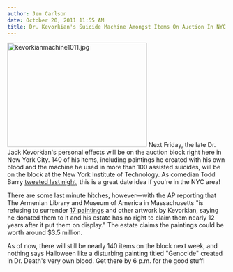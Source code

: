 ```yaml
---
author: Jen Carlson
date: October 20, 2011 11:55 AM
title: Dr. Kevorkian's Suicide Machine Amongst Items On Auction In NYC
---
```


<p><span class="mt-enclosure mt-enclosure-image" style="display: inline;"> <img alt="kevorkianmachine1011.jpg" src="https://web.archive.org/web/20111021103146im_/http://gothamist.com/attachments/arts_jen/kevorkianmachine1011.jpg" width="320" height="240" class="image-right"> </span>Next Friday, the late Dr. Jack Kevorkian&apos;s personal effects will be on the auction block right here in New York City. 140 of his items, including paintings he created with his own blood and the machine he used in more than 100 assisted suicides, will be on the block at the New York Institute of Technology. As comedian Todd Barry <a href="https://web.archive.org/web/20111021103146/http://www.whosay.com/toddbarry/photos/81742">tweeted last night</a>, this is a great date idea if you&apos;re in the NYC area!</p>

<p>There are some last minute hitches, however&#x2014;with <a href+'http:="" www.google.com="" hostednews="" ap="" article="" aleqm5jqx6cztys1rdkdszh06fivgd0jtg?docid="8dbd85cef9d345e7a77b867fb7549722&quot;">the AP</a> reporting that The Armenian Library and Museum of America in Massachusetts &quot;is refusing to surrender <a href="https://web.archive.org/web/20111021103146/http://www.oddthingsiveseen.com/2010/04/photo-essay-paintings-of-jack-kevorkian.html">17 paintings</a> and other artwork by Kevorkian, saying he donated them to it and his estate has no right to claim them nearly 12 years after it put them on display.&quot; The estate claims the paintings could be worth around $3.5 million.</p>

<p>As of now, there will still be nearly 140 items on the block next week, and nothing says Halloween like a disturbing painting titled &quot;Genocide&quot; created in Dr. Death&apos;s very own blood. Get there by 6 p.m. for the good stuff!</p>